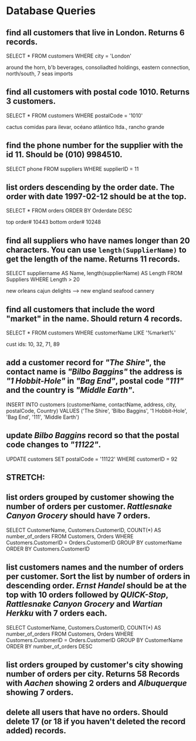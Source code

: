 # Database Queries

## find all customers that live in London. Returns 6 records.

SELECT * FROM customers
WHERE city = 'London'

around the horn, b'b beverages, consoliadted holdings, eastern connection, north/south, 7 seas imports

## find all customers with postal code 1010. Returns 3 customers.

SELECT * FROM customers
WHERE postalCode = '1010'

cactus comidas para ilevar, océano atlántico ltda., rancho grande

## find the phone number for the supplier with the id 11. Should be (010) 9984510.

SELECT phone FROM suppliers
WHERE supplierID = 11

## list orders descending by the order date. The order with date 1997-02-12 should be at the top.

SELECT * FROM orders
ORDER BY Orderdate DESC

top order# 10443
bottom order# 10248

## find all suppliers who have names longer than 20 characters. You can use `length(SupplierName)` to get the length of the name. Returns 11 records.

SELECT suppliername AS Name, length(supplierName) AS Length FROM Suppliers
WHERE Length > 20

new orleans cajun delights --> new england seafood cannery


## find all customers that include the word "market" in the name. Should return 4 records.

SELECT * FROM customers
WHERE customerName LIKE '%market%'

cust ids: 10, 32, 71, 89


## add a customer record for _"The Shire"_, the contact name is _"Bilbo Baggins"_ the address is _"1 Hobbit-Hole"_ in _"Bag End"_, postal code _"111"_ and the country is _"Middle Earth"_.

INSERT INTO customers (customerName, contactName, address, city, postalCode, Country) VALUES ('The Shire', 'Bilbo Baggins', '1 Hobbit-Hole', 'Bag End', '111', 'Middle Earth')

## update _Bilbo Baggins_ record so that the postal code changes to _"11122"_.

UPDATE customers SET postalCode = '11122'
WHERE customerID = 92

## STRETCH:
## list orders grouped by customer showing the number of orders per customer. _Rattlesnake Canyon Grocery_ should have 7 orders.

SELECT CustomerName, Customers.CustomerID, COUNT(*) AS number_of_orders
FROM Customers, Orders
WHERE Customers.CustomerID = Orders.CustomerID
GROUP BY customerName
ORDER BY Customers.CustomerID


## list customers names and the number of orders per customer. Sort the list by number of orders in descending order. _Ernst Handel_ should be at the top with 10 orders followed by _QUICK-Stop_, _Rattlesnake Canyon Grocery_ and _Wartian Herkku_ with 7 orders each.

SELECT CustomerName, Customers.CustomerID, COUNT(*) AS number_of_orders
FROM Customers, Orders
WHERE Customers.CustomerID = Orders.CustomerID
GROUP BY CustomerName
ORDER BY number_of_orders DESC

## list orders grouped by customer's city showing number of orders per city. Returns 58 Records with _Aachen_ showing 2 orders and _Albuquerque_ showing 7 orders.

## delete all users that have no orders. Should delete 17 (or 18 if you haven't deleted the record added) records.
